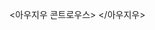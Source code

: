 <아우지우 콘트로우스>
<source src="https://bafybeia5hvk2d7yxzpsh3ckepx3hlnmgxcpbm2iw5ecp2zz4mjpmtccmvm.ipfs.dweb.link/?filename=Outer+Order%2C+Inner+Calm+Declutter+and+Organize+to+Make+More+Room+for+Happiness.mp3" type="audio/mpeg">
</아우지우>
